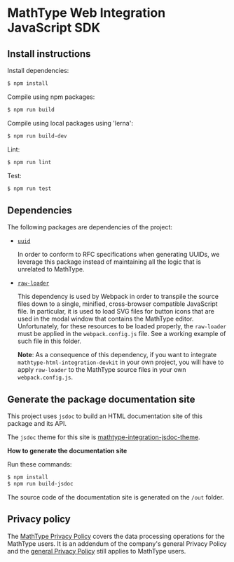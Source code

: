 # MathType Web Integration JavaScript SDK

## Install instructions

Install dependencies:

```bash
$ npm install
```

Compile using npm packages:

```bash
$ npm run build
```

Compile using local packages using 'lerna':

```bash
$ npm run build-dev
```

Lint:

```bash
$ npm run lint
```

Test:

```bash
$ npm run test
```

## Dependencies

The following packages are dependencies of the project:

- [`uuid`](https://www.npmjs.com/package/uuid)

    In order to conform to RFC specifications when generating UUIDs, we leverage this package instead of maintaining all the logic that is unrelated to MathType.

- [`raw-loader`](https://www.npmjs.com/package/raw-loader)

    This dependency is used by Webpack in order to transpile the source files down to a single, minified, cross-browser compatible JavaScript file.
    In particular, it is used to load SVG files for button icons that are used in the modal window that contains the MathType editor.
    Unfortunately, for these resources to be loaded properly, the `raw-loader` must be applied in the `webpack.config.js` file.
    See a working example of such file in this folder.

    **Note**: As a consequence of this dependency, if you want to integrate `mathtype-html-integration-devkit` in your own project, you will have to apply `raw-loader` to the MathType source files in your own `webpack.config.js`.


## Generate the package documentation site

This project uses `jsdoc` to build an HTML documentation site of this package and its API.

The `jsdoc` theme for this site is [mathtype-integration-jsdoc-theme](https://github.com/wiris/mathtype-integration-jsdoc-theme).

**How to generate the documentation site**

Run these commands:

```bash
$ npm install
$ npm run build-jsdoc
```

The source code of the documentation site is generated on the `/out` folder.

## Privacy policy

The [MathType Privacy Policy](https://www.wiris.com/en/mathtype-privacy-policy/) covers the data processing operations for the MathType users. It is an addendum of the company's general Privacy Policy and the [general Privacy Policy](https://www.wiris.com/en/privacy-policy) still applies to MathType users.
